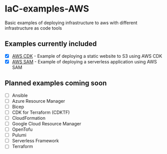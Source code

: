 # IaC-examples-AWS

Basic examples of deploying infrastructure to aws with different infrastructure as code tools

## Examples currently included

* [x] [AWS CDK](aws-cdk-s3-website/) - Example of deploying a static website to S3 using AWS CDK
* [x] [AWS SAM](aws-sam-hello-world/) - Example of deploying a serverless application using AWS SAM

## Planned examples coming soon 

* [ ] Ansible
* [ ] Azure Resource Manager
* [ ] Bicep
* [ ] CDK for Terraform (CDKTF)
* [ ] CloudFormation
* [ ] Google Cloud Resource Manager
* [ ] OpenTofu
* [ ] Pulumi
* [ ] Serverless Framework
* [ ] Terraform
